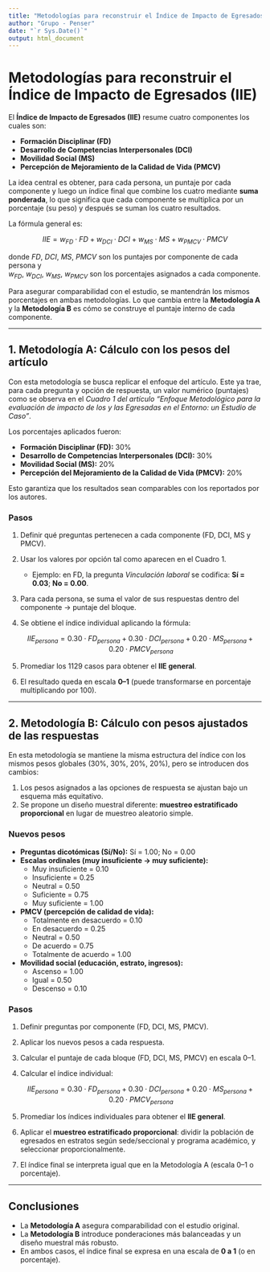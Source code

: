 ```yaml
---
title: "Metodologías para reconstruir el Índice de Impacto de Egresados (IIE)"
author: "Grupo - Penser"
date: "`r Sys.Date()`"
output: html_document
---
```


# Metodologías para reconstruir el Índice de Impacto de Egresados (IIE)

El **Índice de Impacto de Egresados (IIE)** resume cuatro componentes los cuales son:  
- **Formación Disciplinar (FD)**  
- **Desarrollo de Competencias Interpersonales (DCI)**  
- **Movilidad Social (MS)**  
- **Percepción de Mejoramiento de la Calidad de Vida (PMCV)**  

La idea central es obtener, para cada persona, un puntaje por cada componente y luego un índice final que combine los cuatro mediante **suma ponderada**, lo que significa que cada componente se multiplica por un porcentaje (su peso) y después se suman los cuatro resultados.  

La fórmula general es:  

$$
IIE = w_{FD} \cdot FD + w_{DCI} \cdot DCI + w_{MS} \cdot MS + w_{PMCV} \cdot PMCV
$$

donde $FD$, $DCI$, $MS$, $PMCV$ son los puntajes por componente de cada persona y  
$w_{FD}$, $w_{DCI}$, $w_{MS}$, $w_{PMCV}$ son los porcentajes asignados a cada componente.  

Para asegurar comparabilidad con el estudio, se mantendrán los mismos porcentajes en ambas metodologías. Lo que cambia entre la **Metodología A** y la **Metodología B** es cómo se construye el puntaje interno de cada componente.

---

## 1. Metodología A: Cálculo con los pesos del artículo

Con esta metodología se busca replicar el enfoque del artículo. Este ya trae, para cada pregunta y opción de respuesta, un valor numérico (puntajes) como se observa en el *Cuadro 1 del artículo “Enfoque Metodológico para la evaluación de impacto de los y las Egresadas en el Entorno: un Estudio de Caso”*.  

Los porcentajes aplicados fueron:  
- **Formación Disciplinar (FD):** 30%  
- **Desarrollo de Competencias Interpersonales (DCI):** 30%  
- **Movilidad Social (MS):** 20%  
- **Percepción del Mejoramiento de la Calidad de Vida (PMCV):** 20%  

Esto garantiza que los resultados sean comparables con los reportados por los autores.

### Pasos

1. Definir qué preguntas pertenecen a cada componente (FD, DCI, MS y PMCV).  
2. Usar los valores por opción tal como aparecen en el Cuadro 1.  
   - Ejemplo: en FD, la pregunta *Vinculación laboral* se codifica: **Sí = 0.03**; **No = 0.00**.  
3. Para cada persona, se suma el valor de sus respuestas dentro del componente → puntaje del bloque.  
4. Se obtiene el índice individual aplicando la fórmula:  

   $$
   IIE_{persona} = 0.30 \cdot FD_{persona} + 0.30 \cdot DCI_{persona} + 0.20 \cdot MS_{persona} + 0.20 \cdot PMCV_{persona}
   $$

5. Promediar los 1129 casos para obtener el **IIE general**.  
6. El resultado queda en escala **0–1** (puede transformarse en porcentaje multiplicando por 100).  

---

## 2. Metodología B: Cálculo con pesos ajustados de las respuestas

En esta metodología se mantiene la misma estructura del índice con los mismos pesos globales (30%, 30%, 20%, 20%), pero se introducen dos cambios:  

1. Los pesos asignados a las opciones de respuesta se ajustan bajo un esquema más equitativo.  
2. Se propone un diseño muestral diferente: **muestreo estratificado proporcional** en lugar de muestreo aleatorio simple.  

### Nuevos pesos

- **Preguntas dicotómicas (Sí/No):** Sí = 1.00; No = 0.00  
- **Escalas ordinales (muy insuficiente → muy suficiente):**  
  - Muy insuficiente = 0.10  
  - Insuficiente = 0.25  
  - Neutral = 0.50  
  - Suficiente = 0.75  
  - Muy suficiente = 1.00  
- **PMCV (percepción de calidad de vida):**  
  - Totalmente en desacuerdo = 0.10  
  - En desacuerdo = 0.25  
  - Neutral = 0.50  
  - De acuerdo = 0.75  
  - Totalmente de acuerdo = 1.00  
- **Movilidad social (educación, estrato, ingresos):**  
  - Ascenso = 1.00  
  - Igual = 0.50  
  - Descenso = 0.10  

### Pasos

1. Definir preguntas por componente (FD, DCI, MS, PMCV).  
2. Aplicar los nuevos pesos a cada respuesta.  
3. Calcular el puntaje de cada bloque (FD, DCI, MS, PMCV) en escala 0–1.  
4. Calcular el índice individual:  

   $$
   IIE_{persona} = 0.30 \cdot FD_{persona} + 0.30 \cdot DCI_{persona} + 0.20 \cdot MS_{persona} + 0.20 \cdot PMCV_{persona}
   $$

5. Promediar los índices individuales para obtener el **IIE general**.  
6. Aplicar el **muestreo estratificado proporcional**: dividir la población de egresados en estratos según sede/seccional y programa académico, y seleccionar proporcionalmente.  
7. El índice final se interpreta igual que en la Metodología A (escala 0–1 o porcentaje).  

---

## Conclusiones

- La **Metodología A** asegura comparabilidad con el estudio original.  
- La **Metodología B** introduce ponderaciones más balanceadas y un diseño muestral más robusto.  
- En ambos casos, el índice final se expresa en una escala de **0 a 1** (o en porcentaje).  
